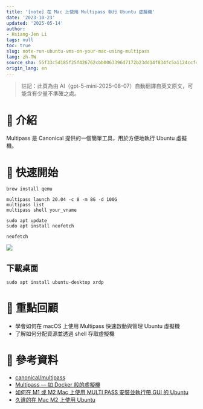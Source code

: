 ```yaml
---
title: '[note] 在 Mac 上使用 Multipass 執行 Ubuntu 虛擬機'
date: '2023-10-23'
updated: '2025-05-14'
author:
- Hsiang-Jen Li
tags: null
toc: true
slug: note-run-ubuntu-vms-on-your-mac-using-multipass
lang: zh-TW
source_sha: 55f33c5d185f25f426762cbb0063396d7172b23dd14f834fc5a1124ccf492788
origin_lang: en
---
```


> 註記：此頁為由 AI（gpt-5-mini-2025-08-07）自動翻譯自英文原文，可能含有少量不準確之處。

# 📌 介紹

Multipass 是 Canonical 提供的一個簡單工具，用於方便地執行 Ubuntu 虛擬機。

<!-- more -->

# 🚀 快速開始

```
brew install qemu
```

```
multipass launch 20.04 -c 8 -m 8G -d 100G
multipass list
multipass shell your_vname
```

```
sudo apt update
sudo apt install neofetch
```

```
neofetch
```

![](https://hackmd.io/_uploads/S1Djr7RM6.png)

## 下載桌面
```
sudo apt install ubuntu-desktop xrdp
```

# 🔁 重點回顧

- 學會如何在 macOS 上使用 Multipass 快速啟動與管理 Ubuntu 虛擬機
- 了解如何分配資源並透過 shell 存取虛擬機

# 🔗 參考資料
- [canonical/multipass](https://github.com/canonical/multipass)
- [Multipass — 如 Docker 般的虛擬機](https://jackkuo-tw.medium.com/multipass-%E5%A6%82-docker-%E8%88%AC%E7%9A%84%E8%99%9B%E6%93%AC%E6%A9%9F-e19e3e36aec3)
- [如何在 M1 或 M2 Mac 上使用 MULTI PASS 安裝並執行帶 GUI 的 Ubuntu](https://www.youtube.com/watch?v=oi8f6hVI2P4)
- [久違的在 Mac M2 上使用 Ubuntu](https://vocus.cc/article/63d11eddfd89780001f3daf4)
